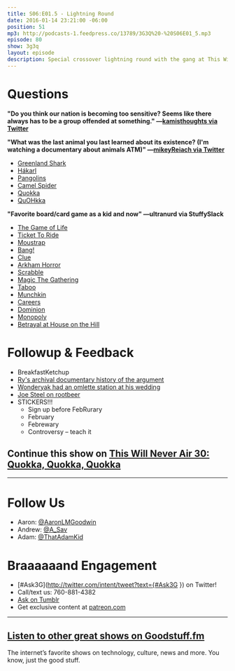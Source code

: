 ```yaml
---
title: S06:E01.5 - Lightning Round
date: 2016-01-14 23:21:00 -06:00
position: 51
mp3: http://podcasts-1.feedpress.co/13789/3G3Q%20-%20S06E01_5.mp3
episode: 80
show: 3g3q
layout: episode
description: Special crossover lightning round with the gang at This Will Never Air
---
```


# Questions

**"Do you think our nation is becoming too sensitive? Seems like there always has to be a group offended at something." —[kamisthoughts via Twitter][1]**

**"What was the last animal you last learned about its existence? (I'm watching a documentary about animals ATM)" —[mikeyReiach via Twitter][2]**

* [Greenland Shark][3]
* [Hákarl][4]
* [Pangolins][5]
* [Camel Spider][6]
* [Quokka][7]
* [QuOHkka][8]

**"Favorite board/card game as a kid and now" —ultranurd via StuffySlack**

* [The Game of Life][9]
* [Ticket To Ride][10]
* [Moustrap][11]
* [Bang!][12]
* [Clue][13]
* [Arkham Horror][14]
* [Scrabble][15]
* [Magic The Gathering][16]
* [Taboo][17]
* [Munchkin][18]
* [Careers][19]
* [Dominion][20]
* [Monopoly][21]
* [Betrayal at House on the Hill][22]

# Followup & Feedback

* BreakfastKetchup
* [Ry's archival documentary history of the argument][23]
* [Wonderyak had an omlette station at his wedding][24]
* [Joe Steel on rootbeer][25]
* STICKERS!!!
    * Sign up before FebRurary
    * February
    * Febrewary
    * Controversy – teach it

## Continue this show on [This Will Never Air 30: Quokka, Quokka, Quokka][26]

***

# Follow Us
* Aaron: [@AaronLMGoodwin](http://twitter.com/aaronlmgoodwin)
* Andrew: [@A_Sav](http://twitter.com/a_sav)
* Adam: [@ThatAdamKid](http://twitter.com/thatadamkid)

# Braaaaaand Engagement
* [#Ask3G](http://twitter.com/intent/tweet?text={#Ask3G }) on Twitter!
* Call/text us: 760-881-4382
* [Ask on Tumblr](http://3g3q.co/ask)
* Get exclusive content at [patreon.com](http://www.patreon.com/3g3q)

***

## [Listen to other great shows on Goodstuff.fm](http://goodstuff.fm/)
The internet’s favorite shows on technology, culture, news and more. You know, just the good stuff.

[1]: https://twitter.com/608372027/status/687351405187706880
[2]: http://twitter.com/mikeyReiach/status/670633697545072640
[3]: https://en.wikipedia.org/wiki/Greenland_shark
[4]: https://en.wikipedia.org/wiki/H%C3%A1karl
[5]: https://en.wikipedia.org/wiki/Pangolin
[6]: https://en.wikipedia.org/wiki/Solifugae
[7]: https://i.ytimg.com/vi/178BWFbldCY/hqdefault.jpg
[8]: http://images.mentalfloss.com/sites/default/files/styles/insert_main_wide_image/public/92172514.png
[9]: https://en.wikipedia.org/wiki/The_Game_of_Life
[10]: http://www.daysofwonder.com/tickettoride/en/usa/
[11]: http://www.amazon.com/Hasbro-4657-Mousetrap-Game/dp/B00000DMFD
[12]: http://bit.ly/1RoQyCI
[13]: http://www.target.com/p/retro-series-clue-1986-edition-game/-/A-17072455
[14]: https://www.fantasyflightgames.com/en/products/arkham-horror/
[15]: http://www.pogo.com/games/scrabble
[16]: http://magic.wizards.com/
[17]: http://bit.ly/1Wd5e7f
[18]: http://www.worldofmunchkin.com/game/
[19]: http://bit.ly/1Wd5jbb
[20]: http://riograndegames.com/Game/278-Dominion
[21]: http://www.hasbro.com/en-us/brands/monopoly
[22]: https://boardgamegeek.com/boardgame/10547/betrayal-house-hill
[23]: http://sfy.co/d0sZ7
[24]: https://twitter.com/wonderyak/status/687350266903937024
[25]: https://twitter.com/joesteel/status/686676410224619520
[26]: http://www.thiswillneverair.com/30
[27]: http://twitter.com/aaronlmgoodwin
[28]: http://twitter.com/thatadamkid
[29]: http://twitter.com/breakfastktchup
[30]: http://twitter.com/princessharold
[31]: http://twitter.com/jsonbecker
[32]: http://twitter.com/mikebeasterfeld
[33]: http://twitter.com/ultranurd
[34]: http://www.patreon.com/3g3q
[35]: http://goodstuff.fm/3g3q/
